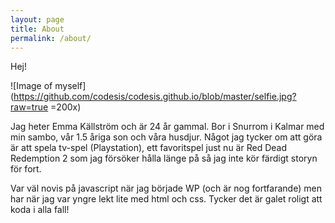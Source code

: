 ```yaml
---
layout: page
title: About
permalink: /about/
---
```


Hej! 

![Image of myself](https://github.com/codesis/codesis.github.io/blob/master/selfie.jpg?raw=true =200x)

Jag heter Emma Källström och är 24 år gammal. Bor i Snurrom i Kalmar med min sambo, vår 1.5 åriga son och våra husdjur. Något jag tycker om att göra är att spela tv-spel (Playstation), ett favoritspel just nu är Red Dead Redemption 2 som jag försöker hålla länge på så jag inte kör färdigt storyn för fort. 

Var väl novis på javascript när jag började WP (och är nog fortfarande) men har när jag var yngre lekt lite med html och css. Tycker det är galet roligt att koda i alla fall!